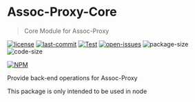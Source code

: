 # Assoc-Proxy-Core

> Core Module for Assoc-Proxy

[![license](https://img.shields.io/github/license/Sciencmine/assoc-proxy-core?logo=gnu)](https://github.com/Sciencmine/assoc-proxy-core/blob/master/LICENSE)
[![last-commit](https://badgen.net/github/last-commit/Sciencmine/assoc-proxy-core?icon=github)](https://github.com/Sciencmine/assoc-proxy-core/commits)
[![Test](https://img.shields.io/github/workflow/status/Sciencmine/assoc-proxy-core/Test?label=Test&logo=github-actions&logoColor=white)](https://github.com/Sciencmine/assoc-proxy-core/actions?query=workflow%3ATest)
[![open-issues](https://img.shields.io/github/issues-raw/Sciencmine/assoc-proxy-core?logo=github)](https://github.com/Sciencmine/assoc-proxy-core/issues?q=is%3Aissue+is%3Aopen)
![package-size](https://img.shields.io/bundlephobia/minzip/assoc-proxy-core?label=package%20size&logo=npm)
![code-size](https://img.shields.io/github/languages/code-size/Sciencmine/assoc-proxy-core?label=code%20size&logo=github)

[![NPM](https://nodei.co/npm/assoc-proxy-core.png?downloads=true&stars=true)](https://www.npmjs.com/package/assoc-proxy-core)

Provide back-end operations for Assoc-Proxy

This package is only intended to be used in node

